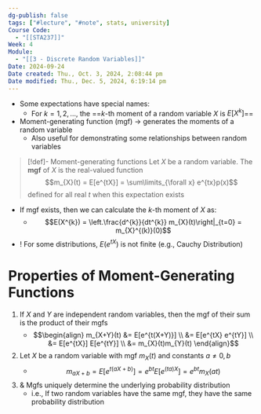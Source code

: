```yaml
---
dg-publish: false
tags: ["#lecture", "#note", stats, university]
Course Code:
  - "[[STA237]]"
Week: 4
Module:
  - "[[3 - Discrete Random Variables]]"
Date: 2024-09-24
Date created: Thu., Oct. 3, 2024, 2:08:44 pm
Date modified: Thu., Dec. 5, 2024, 6:19:14 pm
---
```


- Some expectations have special names:
    - For $k = 1, 2, \dots,$ the ==$k$-th moment of a random variable $X$ is $E[X^{k}]$==
- Moment-generating function (mgf) → generates the moments of a random variable
    - Also useful for demonstrating some relationships between random variables

> [!def]- Moment-generating functions
> Let $X$ be a random variable.
> The **mgf** of $X$ is the real-valued function
> $$m_{X}(t) = E[e^{tX}] = \sum\limits_{\forall x} e^{tx}p(x)$$
> defined for all real $t$ when this expectation exists

- If mgf exists, then we can calculate the $k$-th moment of $X$ as:
    - $$E(X^{k}) = \left.\frac{d^{k}}{dt^{k}} m_{X}(t)\right|_{t=0} = m_{X}^{(k)}(0)$$
- ! For some distributions, $E(e^{tX})$ is not finite (e.g., Cauchy Distribution)

# Properties of Moment-Generating Functions

1. If $X$ and $Y$ are independent random variables, then the mgf of their sum is the product of their mgfs
    - $$\begin{align} m_{X+Y}(t) &= E[e^{t(X+Y)}] \\ &= E[e^{tX} e^{tY}] \\ &= E[e^{tX}] E[e^{tY}] \\ &= m_{X}(t)m_{Y}(t) \end{align}$$
2. Let $X$ be a random variable with mgf $m_{X}(t)$ and constants $a \neq 0, b$
    - $$m_{aX+b} = E[e^{t(aX+b)}] = e^{bt} E[e^{(ta)X}] = e^{bt}m_{X}(at)$$
3. & Mgfs uniquely determine the underlying probability distribution
    - i.e., If two random variables have the same mgf, they have the same probability distribution
